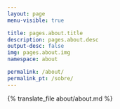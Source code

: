 ```yaml
---
layout: page
menu-visible: true

title: pages.about.title
description: pages.about.desc
output-desc: false
img: pages.about.img
namespace: about

permalink: /about/
permalink_pt: /sobre/
---
```


{% translate_file about/about.md %}